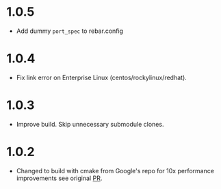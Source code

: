 # 1.0.5

- Add dummy `port_spec` to rebar.config

# 1.0.4

- Fix link error on Enterprise Linux (centos/rockylinux/redhat).

# 1.0.3

- Improve build. Skip unnecessary submodule clones.

# 1.0.2

- Changed to build with cmake from Google's repo for 10x performance improvements see original [PR](https://github.com/zmstone/crc32cer/pull/7).

